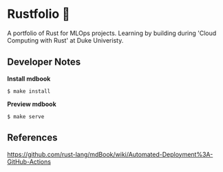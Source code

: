 # Rustfolio 🦀

A portfolio of Rust for MLOps projects. Learning by building during 'Cloud Computing with Rust' at Duke Univeristy.


## Developer Notes

**Install mdbook**
```
$ make install
```

**Preview mdbook**
```
$ make serve
```

## References

https://github.com/rust-lang/mdBook/wiki/Automated-Deployment%3A-GitHub-Actions